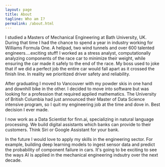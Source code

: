 ```yaml
---
layout: page
title: About
tagline: Who am I?
permalink: /about.html
--- 
```


I studied a Masters of Mechanical Engineering at Bath University, UK. During that time I had the chance to spend a year in industry working for Williams Formula One.  A helipad, two wind tunnels and over 600 talented engineers....exciting stuff!   I worked as a stress analyst, computationally analyzing components of the race car to minimize their weight, while ensuring the car made it safely to the end of the race.  My boss used to joke that if we did a perfect job the entire car would fall apart as it crossed the finish line.  In reality we prioritized driver safety and reliability.

After graduating I moved to Vancouver with my powder skis in one hand and downhill bike in the other. I decided to move into software but was looking for a profession that required applied mathematics.  The University of British Columbia had just announced their Master of Data Science intensive program, so I quit my engineering job at the time and dove in.  Best decision I ever made.

I now work as a Data Scientist for finn.ai, specializing in natural language processing. We build digital assistants which banks can provide to their customers.  Think Siri or Google Assistant for your bank.

In the future I would love to apply my skills in the engineering sector.  For example, building deep learning models to ingest sensor data and predict the probability of component failure in cars.  It's going to be exciting to see the ways AI is applied in the mechanical engineering indsutry over the next decade.
